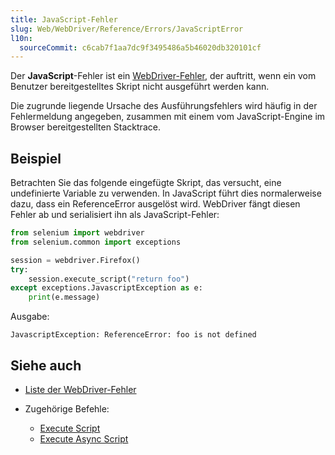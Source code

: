 ```yaml
---
title: JavaScript-Fehler
slug: Web/WebDriver/Reference/Errors/JavaScriptError
l10n:
  sourceCommit: c6cab7f1aa7dc9f3495486a5b46020db320101cf
---
```


Der **JavaScript**-Fehler ist ein [WebDriver-Fehler](/de/docs/Web/WebDriver/Reference/Errors), der auftritt, wenn ein vom Benutzer bereitgestelltes Skript nicht ausgeführt werden kann.

Die zugrunde liegende Ursache des Ausführungsfehlers wird häufig in der Fehlermeldung angegeben, zusammen mit einem vom JavaScript-Engine im Browser bereitgestellten Stacktrace.

## Beispiel

Betrachten Sie das folgende eingefügte Skript, das versucht, eine undefinierte Variable zu verwenden. In JavaScript führt dies normalerweise dazu, dass ein ReferenceError ausgelöst wird. WebDriver fängt diesen Fehler ab und serialisiert ihn als JavaScript-Fehler:

```python
from selenium import webdriver
from selenium.common import exceptions

session = webdriver.Firefox()
try:
    session.execute_script("return foo")
except exceptions.JavascriptException as e:
    print(e.message)
```

Ausgabe:

```plain
JavascriptException: ReferenceError: foo is not defined
```

## Siehe auch

- [Liste der WebDriver-Fehler](/de/docs/Web/WebDriver/Reference/Errors)
- Zugehörige Befehle:

  - [Execute Script](/de/docs/Web/WebDriver/Reference/Commands/ExecuteScript)
  - [Execute Async Script](/de/docs/Web/WebDriver/Reference/Commands/ExecuteAsyncScript)
